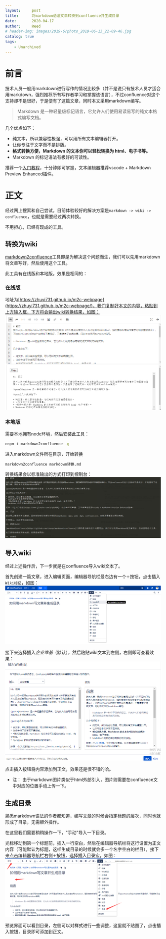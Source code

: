 ```yaml
---
layout:     post
title:      将markdown语法文章转换到confluence并生成目录
date:       2020-04-17
author:     Reed
# header-img: images/2019-6/photo_2019-06-13_22-09-46.jpg
catalog: true
tags:
    - Unarchived
---
```


# 前言
技术人员一般用markdown进行写作的情况比较多（并不是说只有技术人员才适合用markdown，强烈推荐所有写作者学习和掌握该语言），不过confluence对这个支持却不是很好，于是便有了这篇文章，同时本文采用markdown编写。

> Markdown 是一种轻量级标记语言，它允许人们使用易读易写的纯文本格式编写文档。

几个优点如下：

- 纯文本，所以兼容性极强，可以用所有文本编辑器打开。
- 让你专注于文字而不是排版。
- **格式转换方便，Markdown 的文本你可以轻松转换为 html、电子书等。** 
- Markdown 的标记语法有极好的可读性。

推荐一个[入门教程](https://www.jianshu.com/p/q81RER)，十分钟即可掌握，文本编辑器推荐vscode + Markdown Preview Enhanced插件。

# 正文
经过网上搜索和自己尝试，目前体验较好的解决方案是`markdown -> wiki -> confluence`，也就是需要经过两次转换。

不用担心，已经有现成的工具。
## 转换为wiki
[markdown2confluence](https://github.com/chunpu/markdown2confluence)工具即是为解决这个问题而生，我们可以先用markdown将文章写好，然后使用这个工具。

此工具有在线版和本地版，效果是相同的：
### 在线版
地址为[https://zhuyi731.github.io/m2c-webpage](https://zhuyi731.github.io/m2c-webpage/)，我们复制好本文的内容，粘贴到上方输入框，下方将会输出wiki转换结果，如图：
![](/images/2020-4/141334.png)

### 本地版
需要本地拥有node环境，然后安装此工具：
``` sh
cnpm i markdown2confluence -g
```
进入markdown文件所在目录，开始转换
```
markdown2confluence markdown转换.md
```
转换结果会以标准输出的方式打印到控制台：
![](/images/2020-4/141802.png)
## 导入wiki
经过上述操作后，下一步就是在confluence导入wiki文本了。

首先创建一篇文章，进入编辑页面，编辑器导航栏最右边有一个`＋`按钮，点击插入`Wiki标记`，如图：
![](/images/2020-4/142246.png)

接下来选择插入*企业维基*（默认），然后粘贴wiki文本到左侧，右侧即可查看效果：
![](/images/2020-4/17142525.png)

点击插入按钮将内容添加到正文，效果还是很不错的哈。

- 注： 由于markdown图片类似于html外部引入，图片则需要在confluence文中对应的位置手动上传一下。

## 生成目录
熟悉markdown语法的作者都知道，编写文章的时候会指定标题的层次，同时也就形成了目录，无需额外操作。

在这里我们需要稍稍操作一下，"手动"导入一下目录。

光标移动到第一个标题前，插入一行空白，然后在编辑器导航栏将这行设置为正文内容（可能默认为标题，这样生成目录的时候就会多一个名字空白的栏目），接下来点击编辑器导航栏右侧`＋`按钮，选择插入目录宏，如图：
![](/images/2020-4/7143556.png)

预览界面可以看到目录，左侧可以对样式进行一些调整，这里就不贴图了，点击插入按钮，目录即可添加到正文。
